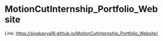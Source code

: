 # MotionCutInternship_Portfolio_Website

Link: https://sivakavya18.github.io/MotionCutInternship_Portfolio_Website/
